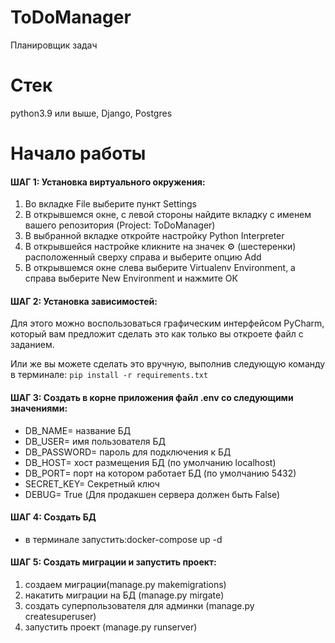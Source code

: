 # ToDoManager

Планировщик задач

# Стек

python3.9 или выше, Django, Postgres

# Начало работы

#### ШАГ 1: Установка виртуального окружения:

1. Во вкладке File выберите пункт Settings
2. В открывшемся окне, с левой стороны найдите вкладку с именем
   вашего репозитория (Project: ToDoManager)
3. В выбранной вкладке откройте настройку Python Interpreter
4. В открывшейся настройке кликните на значек ⚙ (шестеренки)
   расположенный сверху справа и выберите опцию Add
5. В открывшемся окне слева выберите Virtualenv Environment,
   а справа выберите New Environment и нажмите ОК

#### ШАГ 2: Установка зависимостей:

Для этого можно воспользоваться графическим интерфейсом PyCharm,
который вам предложит сделать это как только вы откроете файл с заданием.

Или же вы можете сделать это вручную, выполнив следующую команду в терминале:
`pip install -r requirements.txt`

#### ШАГ 3: Создать в корне приложения файл .env со следующими значениями:

- DB_NAME= название БД
- DB_USER= имя пользователя БД
- DB_PASSWORD= пароль для подключения к БД
- DB_HOST= хост размещения БД (по умолчанию localhost)
- DB_PORT= порт на котором работает БД (по умолчанию 5432)
- SECRET_KEY= Секретный ключ
- DEBUG= True (Для продакшен сервера должен быть False)

#### ШАГ 4: Создать БД

- в терминале запустить:docker-compose up -d

#### ШАГ 5: Создать миграции и запустить проект:

1. создаем миграции(manage.py makemigrations)
2. накатить миграции на БД (manage.py mirgate)
3. создать суперпользователя для админки (manage.py createsuperuser)
4. запустить проект (manage.py runserver)

